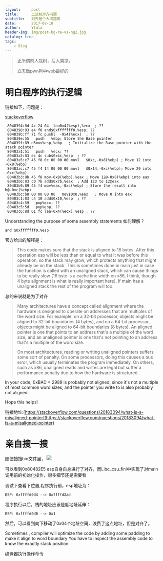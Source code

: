 ```yaml
---
layout:     post
title:      二进制对齐问题
subtitle:   对齐是个大问题啊
date:       2017-08-10
author:     Ytala
header-img: img/post-bg-re-vs-ng2.jpg
catalog: true
tags:
    - Blog
---
```


> 正所谓前人栽树，后人乘凉。
> 
> 立志做pwn狗中web最好的
> 


# 明白程序的执行逻辑

链接如下，问题是：

[stackoverflow ](https://stackoverflow.com/questions/4228261/understanding-the-purpose-of-some-assembly-statements)


     8048394:8d 4c 24 04  lea0x4(%esp),%ecx  ; ??
     8048398:83 e4 f0 and$0xfffffff0,%esp; ??
     804839b:ff 71 fc pushl  -0x4(%ecx)  ; ??
     804839e:55   push   %ebp; Store the Base pointer
     804839f:89 e5mov%esp,%ebp   ; Initialize the Base pointer with the stack pointer
     80483a1:51   push   %ecx; ??
     80483a2:83 ec 4c sub$0x4c,%esp  ; ??
     80483a5:c7 45 f8 0c 00 00 00 movl   $0xc,-0x8(%ebp) ; Move 12 into -0x8(%ebp)
     80483ac:c7 45 f4 14 00 00 00 movl   $0x14,-0xc(%ebp); Move 20 into -0xc(%ebp)
     80483b3:8b 45 f8 mov-0x8(%ebp),%eax ; Move 12@-0x8(%ebp) into eax
     80483b6:83 c0 7b add$0x7b,%eax  ; Add 123 to 12@eax
     80483b9:89 45 f4 mov%eax,-0xc(%ebp) ; Store the result into b@-0xc(%ebp)
     80483bc:b8 00 00 00 00   mov$0x0,%eax   ; Move 0 into eax
     80483c1:83 c4 10 add$0x10,%esp  ; ??
     80483c4:59   pop%ecx; ??
     80483c5:5d   pop%ebp; ??
     80483c6:8d 61 fc lea-0x4(%ecx),%esp ; ??

Understanding the purpose of some assembly statements
如何理解？

    and $0xfffffff0,%esp 

官方给出的解释是：

> This code makes sure that the stack is aligned to 16 bytes. After this operation esp will be less than or equal to what it was before this operation, so the stack may grow, which protects anything that might already be on the stack. This is sometimes done in main just in case the function is called with an unaligned stack, which can cause things to be really slow (16 byte is a cache line width on x86, I think, though 4 byte alignment is what is really important here). If main has a unaligned stack the rest of the program will too.

总的来说就是为了对齐

> Many architectures have a concept called alignment where the hardware is designed to operate on addresses that are multiples of the word size. For example, on a 32-bit processor, objects might be aligned to 32-bit boundaries (4 bytes), and on a 64-bit processor, objects might be aligned to 64-bit boundaries (8 bytes). An aligned pointer is one that points to an address that's a multiple of the word size, and an unaligned pointer is one that's not pointing to an address that's a multiple of the word size.
> 
> On most architectures, reading or writing unaligned pointers suffers some sort of penalty. On some processors, doing this causes a bus error, which usually terminates the program immediately. On others, such as x86, unaligned reads and writes are legal but suffer a performance penalty due to how the hardware is structured.
> 
In your code, 0xBAD = 2989 is probably not aligned, since it's not a multiple of most common word sizes, and the pointer you write to is also probably not aligned.

Hope this helps!

链接地址:[https://stackoverflow.com/questions/20183094/what-is-a-misaligned-pointer](https://stackoverflow.com/questions/20183094/what-is-a-misaligned-pointer)


# 亲自搜一搜

随便搜搜bin文件里，
![](http://i.imgur.com/qhBqnj4.png)

可以看到0x80482E5 esp自身自身进行了对齐，而Libc_csu_fini中实现了对main调用前的初始化操作，很多细节还是需要看

调试下查看下位置,程序执行前，esp地址为：

    ESP: 0xffffd0d4 --> 0xffffd2ad 

程序执行以后，栈的地址应该是低地址延伸：

    ESP: 0xffffd0d0 --> 0x1

然后，可以看到向下移动了0x04个地址空间，浪费了这点地址，但是对齐了。

Sometimes , compiler will optimize the code by adding some padding to make it align to word boundary
You have to inspect the assembly code to know the exactly stack position

编译器执行操作命令



